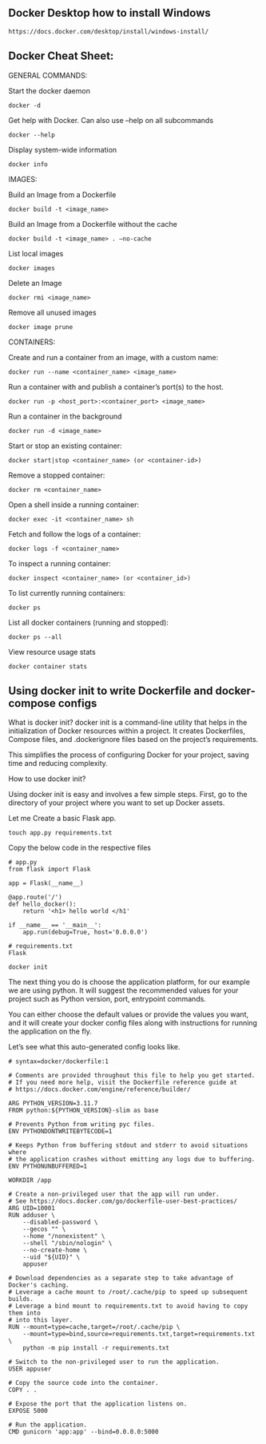## Docker Desktop how to install Windows
```
https://docs.docker.com/desktop/install/windows-install/
```

## Docker Cheat Sheet:

GENERAL COMMANDS:

Start the docker daemon
```
docker -d
```
Get help with Docker. Can also use –help on all subcommands
```
docker --help
```
Display system-wide information
```
docker info
```

IMAGES:

Build an Image from a Dockerfile
```
docker build -t <image_name>
```
Build an Image from a Dockerfile without the cache
```
docker build -t <image_name> . –no-cache
```
List local images
```
docker images
```
Delete an Image
```
docker rmi <image_name>
```
Remove all unused images
```
docker image prune
```

CONTAINERS:

Create and run a container from an image, with a custom name:
```
docker run --name <container_name> <image_name>
```
Run a container with and publish a container’s port(s) to the host.
```
docker run -p <host_port>:<container_port> <image_name>
```
Run a container in the background
```
docker run -d <image_name>
```
Start or stop an existing container:
```
docker start|stop <container_name> (or <container-id>)
```
Remove a stopped container:
```
docker rm <container_name>
```
Open a shell inside a running container:
```
docker exec -it <container_name> sh
```
Fetch and follow the logs of a container:
```
docker logs -f <container_name>
```
To inspect a running container:
```
docker inspect <container_name> (or <container_id>)
```
To list currently running containers:
```
docker ps
```
List all docker containers (running and stopped):
```
docker ps --all
```
View resource usage stats
```
docker container stats
```

## Using docker init to write Dockerfile and docker-compose configs

What is docker init?
docker init is a command-line utility that helps in the initialization of Docker resources within  a project. It creates Dockerfiles, Compose files, and .dockerignore files based on the project’s requirements.

This simplifies the process of configuring Docker for your project, saving time and reducing complexity.

How to use docker init?

Using docker init is easy and involves a few simple steps. First, go to the directory of your project where you want to set up Docker assets.

Let me Create a basic Flask app.
```
touch app.py requirements.txt
```

Copy the below code in the respective files
```
# app.py
from flask import Flask

app = Flask(__name__)

@app.route('/')
def hello_docker():
    return '<h1> hello world </h1'

if __name__ == '__main__':
    app.run(debug=True, host='0.0.0.0')
```
```
# requirements.txt
Flask
```
```
docker init
```

The next thing you do is choose the application platform, for our example we are using python. It will suggest the recommended values for your project such as Python version, port, entrypoint commands.

You can either choose the default values or provide the values you want, and it will create your docker config files along with instructions for running the application on the fly.

Let’s see what this auto-generated config looks like.
```
# syntax=docker/dockerfile:1

# Comments are provided throughout this file to help you get started.
# If you need more help, visit the Dockerfile reference guide at
# https://docs.docker.com/engine/reference/builder/

ARG PYTHON_VERSION=3.11.7
FROM python:${PYTHON_VERSION}-slim as base

# Prevents Python from writing pyc files.
ENV PYTHONDONTWRITEBYTECODE=1

# Keeps Python from buffering stdout and stderr to avoid situations where
# the application crashes without emitting any logs due to buffering.
ENV PYTHONUNBUFFERED=1

WORKDIR /app

# Create a non-privileged user that the app will run under.
# See https://docs.docker.com/go/dockerfile-user-best-practices/
ARG UID=10001
RUN adduser \
    --disabled-password \
    --gecos "" \
    --home "/nonexistent" \
    --shell "/sbin/nologin" \
    --no-create-home \
    --uid "${UID}" \
    appuser

# Download dependencies as a separate step to take advantage of Docker's caching.
# Leverage a cache mount to /root/.cache/pip to speed up subsequent builds.
# Leverage a bind mount to requirements.txt to avoid having to copy them into
# into this layer.
RUN --mount=type=cache,target=/root/.cache/pip \
    --mount=type=bind,source=requirements.txt,target=requirements.txt \
    python -m pip install -r requirements.txt

# Switch to the non-privileged user to run the application.
USER appuser

# Copy the source code into the container.
COPY . .

# Expose the port that the application listens on.
EXPOSE 5000

# Run the application.
CMD gunicorn 'app:app' --bind=0.0.0.0:5000
```

